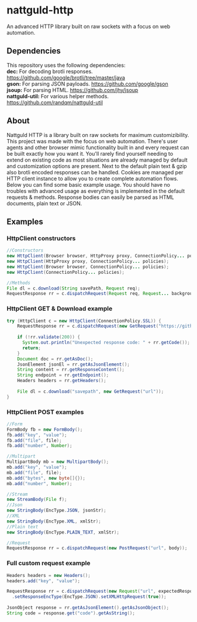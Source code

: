 # nattguld-http
An advanced HTTP library built on raw sockets with a focus on web automation.

## Dependencies
This repository uses the following dependencies:  
**dec:** For decoding brotli responses. https://github.com/google/brotli/tree/master/java  
**gson:** For parsing JSON payloads. https://github.com/google/gson  
**jsoup:** For parsing HTML. https://github.com/jhy/jsoup  
**nattguld-util:** For various helper methods. https://github.com/randqm/nattguld-util  

## About
Nattguld HTTP is a library built on raw sockets for maximum customizibility.
This project was made with the focus on web automation.
There's user agents and other browser mimic functionality built in and every request can be built exactly how you want it.
You'll rarely find yourself needing to extend on existing code as most situations are already managed by default and customization options are present. Next to the default plain text & gzip also brotli encoded responses can be handled.
Cookies are managed per HTTP client instance to allow you to create complete automation flows.
Below you can find some basic example usage. You should have no troubles with advanced usage as everything is implemented in the default requests & methods. Response bodies can easily be parsed as HTML documents, plain text or JSON.

## Examples
### HttpClient constructors
```java
//Constructors
new HttpClient(Browser browser, HttpProxy proxy, ConnectionPolicy... policies);
new HttpClient(HttpProxy proxy, ConnectionPolicy... policies);
new HttpClient(Browser browser, ConnectionPolicy... policies);
new HttpClient(ConnectionPolicy... policies);

//Methods
File dl = c.download(String savePath, Request req);
RequestResponse rr = c.dispatchRequest(Request req, Request... backgroundRequests);
```

### HttpClient GET & Download example
```java
try (HttpClient c = new HttpClient(ConnectionPolicy.SSL)) {
    RequestResponse rr = c.dispatchRequest(new GetRequest("https://github.com/randqm/");
    
    if (!rr.validate(200)) {
      System.out.println("Unexpected response code: " + rr.getCode());
      return;
    }
    Document doc = rr.getAsDoc();
    JsonElement jsonEl = rr.getAsJsonElement();
    String content = rr.getResponseContent();
    String endpoint = rr.getEndpoint();
    Headers headers = rr.getHeaders();
    
    File dl = c.download("savepath", new GetRequest("url"));
}
```

### HttpClient POST examples
```java
//Form
FormBody fb = new FormBody();
fb.add("key", "value");
fb.add("file", file);
fb.add("number", Number);

//Multipart
MultipartBody mb = new MultipartBody();
mb.add("key", "value");
mb.add("file", file);
mb.add("bytes", new byte[]{});
mb.add("number", Number);

//Stream
new StreamBody(File f);
//Json
new StringBody(EncType.JSON, jsonStr);
//XML
new StringBody(EncType.XML, xmlStr);
//Plain text
new StringBody(EncType.PLAIN_TEXT, xmlStr);

//Request
RequestResponse rr = c.dispatchRequest(new PostRequest("url", body));
```

### Full custom request example
```java
Headers headers = new Headers();
headers.add("key", "value");

RequestResponse rr = c.dispatchRequest(new Request("url", expectedResponseCode, body, customHeaders)
  .setResponseEncType(EncType.JSON).setXMLHttpRequest(true));
  
JsonObject response = rr.getAsJsonElement().getAsJsonObject();
String code = response.get("code").getAsString();
```

